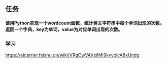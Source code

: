 ## 任务



####  请用Python实现一个wordcount函数，统计英文字符串中每个单词出现的次数。返回一个字典，key为单词，value为对应单词出现的次数。









###  学习 

https://aicarrier.feishu.cn/wiki/VRgCwVAVziIMI9kvvolcA8xUndg